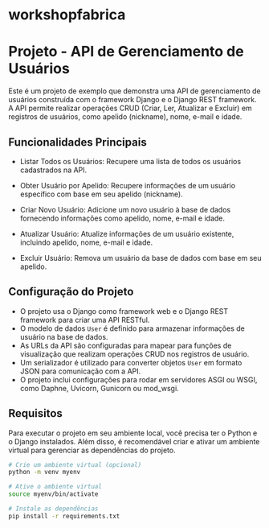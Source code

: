 # workshopfabrica

# Projeto - API de Gerenciamento de Usuários

Este é um projeto de exemplo que demonstra uma API de gerenciamento de usuários construída com o framework Django e o Django REST framework. A API permite realizar operações CRUD (Criar, Ler, Atualizar e Excluir) em registros de usuários, como apelido (nickname), nome, e-mail e idade.

## Funcionalidades Principais

- Listar Todos os Usuários: Recupere uma lista de todos os usuários cadastrados na API.

- Obter Usuário por Apelido: Recupere informações de um usuário específico com base em seu apelido (nickname).

- Criar Novo Usuário: Adicione um novo usuário à base de dados fornecendo informações como apelido, nome, e-mail e idade.

- Atualizar Usuário: Atualize informações de um usuário existente, incluindo apelido, nome, e-mail e idade.

- Excluir Usuário: Remova um usuário da base de dados com base em seu apelido.

## Configuração do Projeto

- O projeto usa o Django como framework web e o Django REST framework para criar uma API RESTful.
- O modelo de dados `User` é definido para armazenar informações de usuário na base de dados.
- As URLs da API são configuradas para mapear para funções de visualização que realizam operações CRUD nos registros de usuário.
- Um serializador é utilizado para converter objetos `User` em formato JSON para comunicação com a API.
- O projeto inclui configurações para rodar em servidores ASGI ou WSGI, como Daphne, Uvicorn, Gunicorn ou mod_wsgi.

## Requisitos

Para executar o projeto em seu ambiente local, você precisa ter o Python e o Django instalados. Além disso, é recomendável criar e ativar um ambiente virtual para gerenciar as dependências do projeto.

```bash
# Crie um ambiente virtual (opcional)
python -m venv myenv

# Ative o ambiente virtual
source myenv/bin/activate

# Instale as dependências
pip install -r requirements.txt

